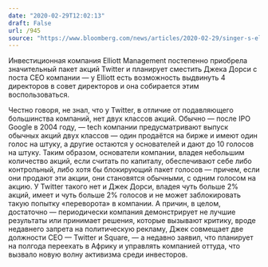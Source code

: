 ```yaml
---
date: "2020-02-29T12:02:13"
draft: False
url: /945
source: "https://www.bloomberg.com/news/articles/2020-02-29/singer-s-elliott-is-said-to-seek-to-replace-twitter-ceo-dorsey"
---
```


Инвестиционная компания Elliott Management постепенно приобрела значительный пакет акций Twitter и планирует сместить Джека Дорси с поста CEO компании — у Elliott есть возможность выдвинуть 4 директоров в совет директоров и она собирается этим воспользоваться.

Честно говоря, не знал, что у Twitter, в отличие от подавляющего большинства компаний, нет двух классов акций. Обычно — после IPO Google в 2004 году, — tech компании предусматривают выпуск обычных акций двух классов — один продаётся на бирже и имеют один голос на штуку, а другие остаются у основателей и дают до 10 голосов на штуку. Таким образом, основатели компании, владея небольшим количество акций, если считать по капиталу, обеспечивают себе либо контрольный, либо хотя бы блокирующий пакет голосов — причем, если они продают эти акции, они становятся обычными, с одним голосом на акцию. У Twitter такого нет и Джек Дорси, владея чуть больше 2% акций, имеет и чуть больше 2% голосов и не может заблокировать такую попытку «переворота» в компании. А причин, в целом, достаточно — периодически компания демонстрирует не лучшие результаты или принимает решения, которые вызывают критику, вроде недавнего запрета на политическую рекламу, Джек совмещает две должности CEO — Twitter и Square, — а недавно заявил, что планирует на полгода переехать в Африку и управлять компанией оттуда, что вызвало новую волну активизма среди инвесторов.
